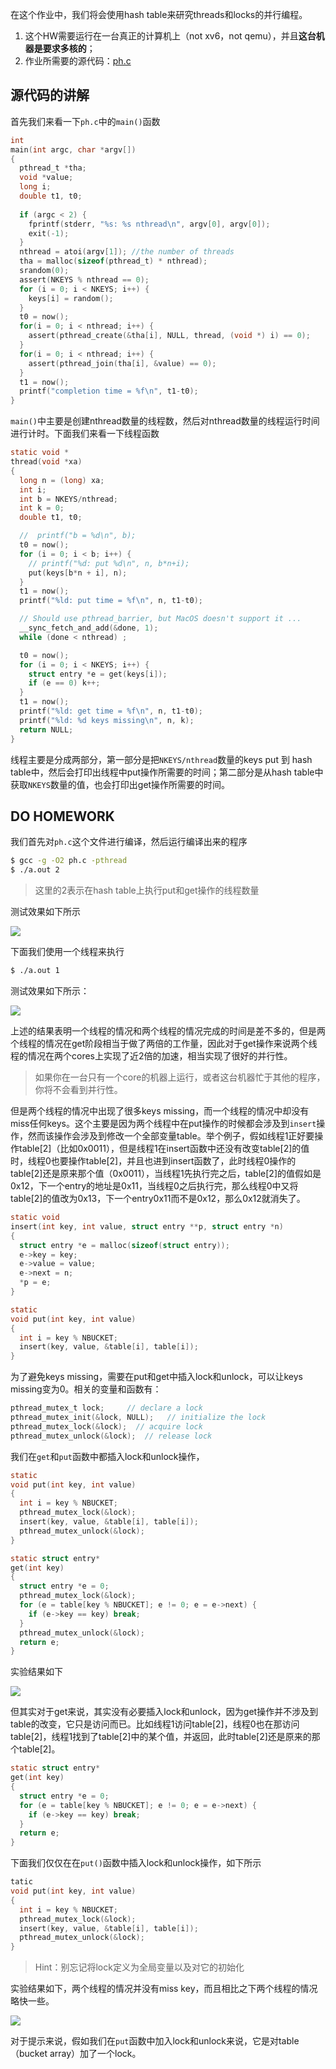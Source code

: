 在这个作业中，我们将会使用hash table来研究threads和locks的并行编程。

1. 这个HW需要运行在一台真正的计算机上（not xv6，not qemu），并且**这台机器是要求多核的**；
2. 作业所需要的源代码：[ph.c](https://pdos.csail.mit.edu/6.828/2018/homework/ph.c)

## 源代码的讲解

首先我们来看一下`ph.c`中的`main()`函数

```c
int
main(int argc, char *argv[])
{
  pthread_t *tha;
  void *value;
  long i;
  double t1, t0;
    
  if (argc < 2) {
    fprintf(stderr, "%s: %s nthread\n", argv[0], argv[0]);
    exit(-1);
  }
  nthread = atoi(argv[1]); //the number of threads
  tha = malloc(sizeof(pthread_t) * nthread);
  srandom(0);
  assert(NKEYS % nthread == 0);
  for (i = 0; i < NKEYS; i++) {
    keys[i] = random();
  }
  t0 = now();
  for(i = 0; i < nthread; i++) {
    assert(pthread_create(&tha[i], NULL, thread, (void *) i) == 0);
  }
  for(i = 0; i < nthread; i++) {
    assert(pthread_join(tha[i], &value) == 0);
  }
  t1 = now();
  printf("completion time = %f\n", t1-t0);
}
```

`main()`中主要是创建nthread数量的线程数，然后对nthread数量的线程运行时间进行计时。下面我们来看一下线程函数

```c
static void *
thread(void *xa)
{
  long n = (long) xa;
  int i;
  int b = NKEYS/nthread;
  int k = 0; 
  double t1, t0;

  //  printf("b = %d\n", b);
  t0 = now(); 
  for (i = 0; i < b; i++) {
    // printf("%d: put %d\n", n, b*n+i);
    put(keys[b*n + i], n);
  }
  t1 = now();
  printf("%ld: put time = %f\n", n, t1-t0);

  // Should use pthread_barrier, but MacOS doesn't support it ...
  __sync_fetch_and_add(&done, 1);
  while (done < nthread) ;

  t0 = now(); 
  for (i = 0; i < NKEYS; i++) {
    struct entry *e = get(keys[i]);
    if (e == 0) k++;
  }
  t1 = now();
  printf("%ld: get time = %f\n", n, t1-t0);
  printf("%ld: %d keys missing\n", n, k);
  return NULL;
}
```

线程主要是分成两部分，第一部分是把`NKEYS/nthread`数量的keys put 到 hash table中，然后会打印出线程中put操作所需要的时间；第二部分是从hash table中获取`NKEYS`数量的值，也会打印出get操作所需要的时间。

## DO HOMEWORK

我们首先对`ph.c`这个文件进行编译，然后运行编译出来的程序

```bash
$ gcc -g -O2 ph.c -pthread
$ ./a.out 2
```

> 这里的2表示在hash table上执行put和get操作的线程数量

测试效果如下所示

![](./image/HW6_0.jpg)

下面我们使用一个线程来执行

```bash
$ ./a.out 1
```

测试效果如下所示：

![](./image/HW6_1.jpg)

上述的结果表明一个线程的情况和两个线程的情况完成的时间是差不多的，但是两个线程的情况在get阶段相当于做了两倍的工作量，因此对于get操作来说两个线程的情况在两个cores上实现了近2倍的加速，相当实现了很好的并行性。

> 如果你在一台只有一个core的机器上运行，或者这台机器忙于其他的程序，你将不会看到并行性。

但是两个线程的情况中出现了很多keys missing，而一个线程的情况中却没有miss任何keys。这个主要是因为两个线程中在put操作的时候都会涉及到`insert`操作，然而该操作会涉及到修改一个全部变量table。举个例子，假如线程1正好要操作table[2]（比如0x0011），但是线程1在insert函数中还没有改变table[2]的值时，线程0也要操作table[2]，并且也进到insert函数了，此时线程0操作的table[2]还是原来那个值（0x0011），当线程1先执行完之后，table[2]的值假如是0x12，下一个entry的地址是0x11，当线程0之后执行完，那么线程0中又将table[2]的值改为0x13，下一个entry0x11而不是0x12，那么0x12就消失了。

```c
static void
insert(int key, int value, struct entry **p, struct entry *n)
{
  struct entry *e = malloc(sizeof(struct entry));
  e->key = key;
  e->value = value;
  e->next = n;
  *p = e;
}

static
void put(int key, int value)
{
  int i = key % NBUCKET;
  insert(key, value, &table[i], table[i]);
}
```

为了避免keys missing，需要在put和get中插入lock和unlock，可以让keys missing变为0。相关的变量和函数有：

```c
pthread_mutex_t lock;     // declare a lock
pthread_mutex_init(&lock, NULL);   // initialize the lock
pthread_mutex_lock(&lock);  // acquire lock
pthread_mutex_unlock(&lock);  // release lock
```

我们在`get`和`put`函数中都插入lock和unlock操作，

```c
static
void put(int key, int value)
{
  int i = key % NBUCKET;
  pthread_mutex_lock(&lock);
  insert(key, value, &table[i], table[i]);
  pthread_mutex_unlock(&lock);
}

static struct entry*
get(int key)
{
  struct entry *e = 0;
  pthread_mutex_lock(&lock);
  for (e = table[key % NBUCKET]; e != 0; e = e->next) {
    if (e->key == key) break;
  }
  pthread_mutex_unlock(&lock);
  return e;
}
```

实验结果如下

![](./image/HW6_3.jpg)

但其实对于get来说，其实没有必要插入lock和unlock，因为get操作并不涉及到table的改变，它只是访问而已。比如线程1访问table[2]，线程0也在那访问table[2]，线程1找到了table[2]中的某个值，并返回，此时table[2]还是原来的那个table[2]。

```c
static struct entry*
get(int key)
{
  struct entry *e = 0; 
  for (e = table[key % NBUCKET]; e != 0; e = e->next) {
    if (e->key == key) break;
  }
  return e;
}

```

下面我们仅仅在在`put()`函数中插入lock和unlock操作，如下所示

```c
tatic
void put(int key, int value)
{
  int i = key % NBUCKET;
  pthread_mutex_lock(&lock);
  insert(key, value, &table[i], table[i]);
  pthread_mutex_unlock(&lock);
}
```

> Hint：别忘记将lock定义为全局变量以及对它的初始化

实验结果如下，两个线程的情况并没有miss key，而且相比之下两个线程的情况略快一些。

![](./image/HW6_2.jpg)

对于提示来说，假如我们在`put`函数中加入lock和unlock来说，它是对table（bucket array）加了一个lock。